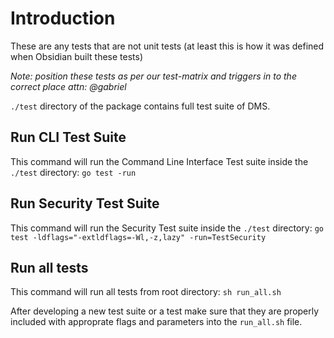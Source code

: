 # Introduction

These are any tests that are not unit tests (at least this is how it was defined when Obsidian built these tests)

_Note: position these tests as per our test-matrix and triggers in to the correct place attn: @gabriel_

`./test` directory of the package contains full test suite of DMS. 

## Run CLI Test Suite

This command will run the Command Line Interface Test suite inside the `./test` directory:
`go test -run `

## Run Security Test Suite

This command will run the Security Test suite inside the `./test` directory:
`go test -ldflags="-extldflags=-Wl,-z,lazy" -run=TestSecurity`

## Run all tests

This command will run all tests from root directory:
`sh run_all.sh`

After developing a new test suite or a test make sure that they are properly included with approprate flags and parameters into the `run_all.sh` file.

